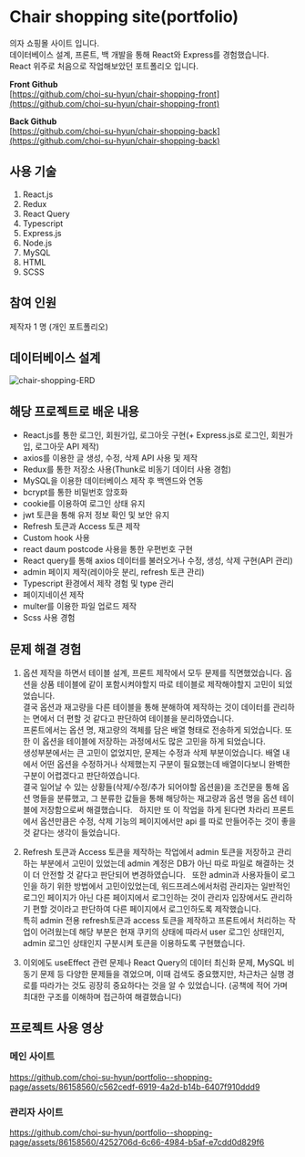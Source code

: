 # Chair shopping site(portfolio)
의자 쇼핑몰 사이트 입니다.  
데이터베이스 설계, 프론트, 백 개발을 통해 React와 Express를 경험했습니다.  
React 위주로 처음으로 작업해보았던 포트폴리오 입니다.
  
**Front Github**  
[https://github.com/choi-su-hyun/chair-shopping-front](https://github.com/choi-su-hyun/chair-shopping-front)
  
**Back Github**  
[https://github.com/choi-su-hyun/chair-shopping-back](https://github.com/choi-su-hyun/chair-shopping-back)

## 사용 기술
1. React.js
2. Redux
3. React Query
4. Typescript
5. Express.js
6. Node.js
7. MySQL
8. HTML
9. SCSS
    
## 참여 인원
제작자 1 명 (개인 포트폴리오)

## 데이터베이스 설계
![chair-shopping-ERD](https://github.com/choi-su-hyun/portfolio--shopping-page/assets/86158560/bb124ce3-5363-4074-9c91-7da1f0a72633)

## 해당 프로젝트로 배운 내용
- React.js를 통한 로그인, 회원가입, 로그아웃 구현(+ Express.js로 로그인, 회원가입, 로그아웃 API 제작)
- axios를 이용한 글 생성, 수정, 삭제 API 사용 및 제작
- Redux를 통한 저장소 사용(Thunk로 비동기 데이터 사용 경험)
- MySQL을 이용한 데이터베이스 제작 후 백엔드와 연동
- bcrypt를 통한 비밀번호 암호화
- cookie를 이용하여 로그인 상태 유지
- jwt 토큰을 통해 유저 정보 확인 및 보안 유지
- Refresh 토큰과 Access 토큰 제작
- Custom hook 사용
- react daum postcode 사용을 통한 우편번호 구현
- React query를 통해 axios 데이터를 불러오거나 수정, 생성, 삭제 구현(API 관리)
- admin 페이지 제작(레이아웃 분리, refresh 토큰 관리)
- Typescript 환경에서 제작 경험 및 type 관리
- 페이지네이션 제작
- multer를 이용한 파일 업로드 제작
- Scss 사용 경험

## 문제 해결 경험
1. 옵션 제작을 하면서 테이블 설계, 프론트 제작에서 모두 문제를 직면했었습니다. 옵션을 상품 테이블에 같이 포함시켜야할지 따로 테이블로 제작해야할지 고민이 되었었습니다.  
결국 옵션과 재고량을 다른 테이블을 통해 분해하여 제작하는 것이 데이터를 관리하는 면에서 더 편할 것 같다고 판단하여 테이블을 분리하였습니다.  
프론트에서는 옵션 명, 재고량의 객체를 담은 배열 형태로 전송하게 되었습니다. 또한 이 옵션을 테이블에 저장하는 과정에서도 많은 고민을 하게 되었습니다.  
생성부분에서는 큰 고민이 없었지만, 문제는 수정과 삭제 부분이었습니다. 배열 내에서 어떤 옵션을 수정하거나 삭제했는지 구분이 필요했는데 배열이다보니 완벽한 구분이 어렵겠다고 판단하였습니다.  
결국 일어날 수 있는 상황들(삭제/수정/추가 되어야할 옵션을)을 조건문을 통해 옵션 명들을 분류했고, 그 분류한 값들을 통해 해당하는 재고량과 옵션 명을 옵션 테이블에 저장함으로써 해결했습니다.  
하지만 또 이 작업을 하게 된다면 차라리 프론트에서 옵션만큼은 수정, 삭제 기능의 페이지에서만 api 를 따로 만들어주는 것이 좋을 것 같다는 생각이 들었습니다.

2. Refresh 토큰과 Access 토큰을 제작하는 작업에서 admin 토큰을 저장하고 관리하는 부분에서 고민이 있었는데 admin 계정은 DB가 아닌 따로 파일로 해결하는 것이 더 안전할 것 같다고 판단되어 변경하였습니다.  
또한 admin과 사용자들이 로그인을 하기 위한 방법에서 고민이있었는데, 워드프레스에서처럼 관리자는 일반적인 로그인 페이지가 아닌 다른 페이지에서 로그인하는 것이 관리자 입장에서도 관리하기 편할 것이라고 판단하여 다른 페이지에서 로그인하도록 제작했습니다.  
특히 admin 전용 refresh토큰과 access 토큰을 제작하고 프론트에서 처리하는 작업이 어려웠는데 해당 부분은 현재 쿠키의 상태에 따라서 user 로그인 상태인지, admin 로그인 상태인지 구분시켜 토큰을 이용하도록 구현했습니다.

3. 이외에도 useEffect 관련 문제나 React Query의 데이터 최신화 문제, MySQL 비동기 문제 등 다양한 문제들을 겪었으며, 이때 검색도 중요했지만, 차근차근 실행 경로를 따라가는 것도 굉장히 중요하다는 것을 알 수 있었습니다. (공책에 적어 가며 최대한 구조를 이해하며 접근하여 해결했습니다)
    
## 프로젝트 사용 영상
### 메인 사이트
https://github.com/choi-su-hyun/portfolio--shopping-page/assets/86158560/c562cedf-6919-4a2d-b14b-6407f910ddd9

### 관리자 사이트
https://github.com/choi-su-hyun/portfolio--shopping-page/assets/86158560/4252706d-6c66-4984-b5af-e7cdd0d829f6
